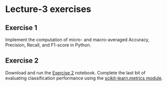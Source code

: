 # Lecture-3 exercises

## Exercise 1

Implement the computation of micro- and macro-averaged Accuracy, Precision, Recall, and F1-score in Python.

## Exercise 2

Download and run the [Exercise 2](exercise_2.ipynb) notebook. Complete the last bit of evaluating classification performance using the [scikit-learn.metrics module](https://scikit-learn.org/stable/modules/classes.html#module-sklearn.metrics).
